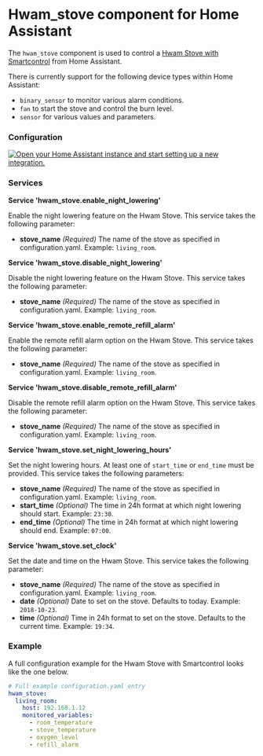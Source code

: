 # Hwam_stove component for Home Assistant

The `hwam_stove` component is used to control a [Hwam Stove with Smartcontrol](http://www.hwam.com/) from Home Assistant.

There is currently support for the following device types within Home Assistant:

- `binary_sensor` to monitor various alarm conditions.
- `fan` to start the stove and control the burn level.
- `sensor` for various values and parameters.

### Configuration

[![Open your Home Assistant instance and start setting up a new integration.](https://my.home-assistant.io/badges/config_flow_start.svg)](https://my.home-assistant.io/redirect/config_flow_start/?domain=hwam_stove)

### Services

__Service 'hwam_stove.enable_night_lowering'__

Enable the night lowering feature on the Hwam Stove.
This service takes the following parameter:
- __stove_name__ _(Required)_ The name of the stove as specified in configuration.yaml. Example: `living_room`.

__Service 'hwam_stove.disable_night_lowering'__

Disable the night lowering feature on the Hwam Stove.
This service takes the following parameter:
- __stove_name__ _(Required)_ The name of the stove as specified in configuration.yaml. Example: `living_room`.

__Service 'hwam_stove.enable_remote_refill_alarm'__

Enable the remote refill alarm option on the Hwam Stove.
This service takes the following parameter:
- __stove_name__ _(Required)_ The name of the stove as specified in configuration.yaml. Example: `living_room`.

__Service 'hwam_stove.disable_remote_refill_alarm'__

Disable the remote refill alarm option on the Hwam Stove.
This service takes the following parameter:
- __stove_name__ _(Required)_ The name of the stove as specified in configuration.yaml. Example: `living_room`.

__Service 'hwam_stove.set_night_lowering_hours'__

Set the night lowering hours. At least one of `start_time` or `end_time` must be provided.
This service takes the following parameters:
- __stove_name__ _(Required)_ The name of the stove as specified in configuration.yaml. Example: `living_room`.
- __start_time__ _(Optional)_ The time in 24h format at which night lowering should start. Example: `23:30`.
- __end_time__ _(Optional)_ The time in 24h format at which night lowering should end. Example: `07:00`.

__Service 'hwam_stove.set_clock'__

Set the date and time on the Hwam Stove.
This service takes the following parameter:
- __stove_name__ _(Required)_ The name of the stove as specified in configuration.yaml. Example: `living_room`.
- __date__ _(Optional)_ Date to set on the stove. Defaults to today. Example: `2018-10-23`.
- __time__ _(Optional)_ Time in 24h format to set on the stove. Defaults to the current time. Example: `19:34`.

### Example

A full configuration example for the Hwam Stove with Smartcontrol looks like the one below.

```yaml
# Full example configuration.yaml entry
hwam_stove:
  living_room:
    host: 192.168.1.12
    monitored_variables:
      - room_temperature
      - stove_temperature
      - oxygen_level
      - refill_alarm
```
